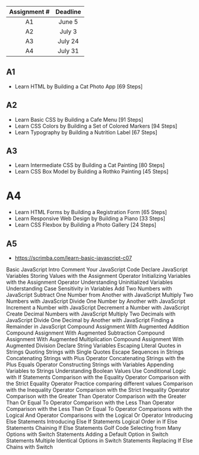 | Assignment # | Deadline |
| :----------: | :------: |
|      A1      |  June 5  |
|      A2      |  July 3  |
|      A3      | July 24  |
|      A4      | July 31  |

## A1
- Learn HTML by Building a Cat Photo App [69 Steps]

## A2
- Learn Basic CSS by Building a Cafe Menu [91 Steps]
- Learn CSS Colors by Building a Set of Colored Markers [94 Steps]
- Learn Typography by Building a Nutrition Label [67 Steps]
  
## A3
- Learn Intermediate CSS by Building a Cat Painting [80 Steps]
- Learn CSS Box Model by Building a Rothko Painting [45 Steps]

# A4
- Learn HTML Forms by Building a Registration Form [65 Steps]
- Learn Responsive Web Design by Building a Piano [33 Steps]
- Learn CSS Flexbox by Building a Photo Gallery [24 Steps]

## A5

- https://scrimba.com/learn-basic-javascript-c07
  
Basic JavaScript Intro
Comment Your JavaScript Code
Declare JavaScript Variables
Storing Values with the Assignment Operator
Initializing Variables with the Assignment Operator
Understanding Uninitialized Variables
Understanding Case Sensitivity in Variables
Add Two Numbers with JavaScript
Subtract One Number from Another with JavaScript
Multiply Two Numbers with JavaScript
Divide One Number by Another with JavaScript
Increment a Number with JavaScript
Decrement a Number with JavaScript
Create Decimal Numbers with JavaScript
Multiply Two Decimals with JavaScript
Divide One Decimal by Another with JavaScript
Finding a Remainder in JavaScript
Compound Assignment With Augmented Addition
Compound Assignment With Augmented Subtraction
Compound Assignment With Augmented Multiplication
Compound Assignment With Augmented Division
Declare String Variables
Escaping Literal Quotes in Strings
Quoting Strings with Single Quotes
Escape Sequences in Strings
Concatenating Strings with Plus Operator
Concatenating Strings with the Plus Equals Operator
Constructing Strings with Variables
Appending Variables to Strings
Understanding Boolean Values
Use Conditional Logic with If Statements
Comparison with the Equality Operator
Comparison with the Strict Equality Operator
Practice comparing different values
Comparison with the Inequality Operator
Comparison with the Strict Inequality Operator
Comparison with the Greater Than Operator
Comparison with the Greater Than Or Equal To Operator
Comparison with the Less Than Operator
Comparison with the Less Than Or Equal To Operator
Comparisons with the Logical And Operator
Comparisons with the Logical Or Operator
Introducing Else Statements
Introducing Else If Statements
Logical Order in If Else Statements
Chaining If Else Statements
Golf Code
Selecting from Many Options with Switch Statements
Adding a Default Option in Switch Statements
Multiple Identical Options in Switch Statements
Replacing If Else Chains with Switch